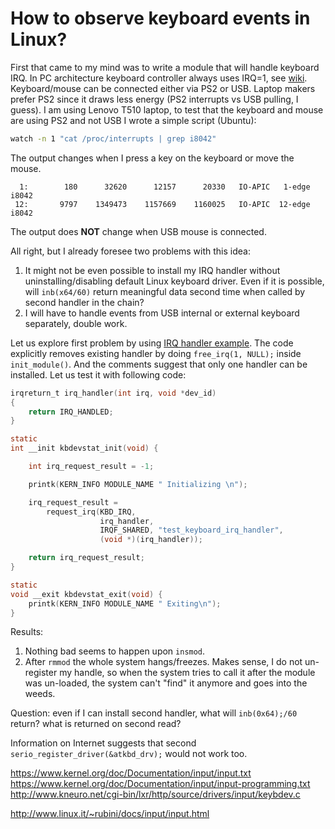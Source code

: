 # How to observe keyboard events in Linux?

First that came to my mind was to write a module that will
handle keyboard IRQ. In PC architecture keyboard controller always
uses IRQ=1, see [wiki](https://en.wikipedia.org/wiki/Interrupt_request_(PC_architecture)).
Keyboard/mouse can be connected either via PS2 or USB.
Laptop makers prefer PS2 since it draws less energy (PS2 interrupts vs USB pulling, I guess).
I am using Lenovo T510 laptop, to test that the keyboard and mouse
are using PS2 and not USB I wrote a simple script (Ubuntu):


```bash
watch -n 1 "cat /proc/interrupts | grep i8042"
```

The output changes when I press a key on the keyboard or move the mouse.

```terminal
  1:        180      32620      12157      20330   IO-APIC   1-edge      i8042
 12:       9797    1349473    1157669    1160025   IO-APIC  12-edge      i8042
```

The output does **NOT** change when USB mouse is connected.

All right, but I already foresee two problems with this idea:

1. It might not be even possible to install my IRQ handler
   without uninstalling/disabling default Linux keyboard driver.
   Even if it is possible, will `inb(x64/60)` return meaningful data second time
   when called by second handler in the chain? 
2. I will have to handle events from USB internal or external keyboard separately,
   double work.

Let us explore first problem by using [IRQ handler example].
The code explicitly removes existing handler by doing `free_irq(1, NULL);` inside `init_module()`.
And the comments suggest that only one handler can be installed.
Let us test it with following code:

```c
irqreturn_t irq_handler(int irq, void *dev_id)
{
    return IRQ_HANDLED;
}

static
int __init kbdevstat_init(void) {

    int irq_request_result = -1;

    printk(KERN_INFO MODULE_NAME " Initializing \n");

    irq_request_result =
        request_irq(KBD_IRQ,
                    irq_handler,
                    IRQF_SHARED, "test_keyboard_irq_handler",
                    (void *)(irq_handler));

    return irq_request_result;
}

static
void __exit kbdevstat_exit(void) {
    printk(KERN_INFO MODULE_NAME " Exiting\n");
}
```

Results:

1. Nothing bad seems to happen upon `insmod`.
2. After `rmmod` the whole system hangs/freezes. Makes sense, I do not
   un-register my handle, so when the system tries to call it
   after the module was un-loaded, the system can't "find" it anymore and
   goes into the weeds.

 
Question: even if I can install second handler, what will `inb(0x64);/60` return? what is returned on second read?

Information on Internet suggests that second `serio_register_driver(&atkbd_drv);` would not work too.

[IRQ handler example]: http://tldp.org/LDP/lkmpg/2.6/html/lkmpg.html#AEN1320
[atkbd]: https://github.com/torvalds/linux/blob/master/drivers/input/keyboard/atkbd.c
[usbkbd]: http://elixir.free-electrons.com/linux/latest/source/drivers/hid/usbhid/usbkbd.c

https://www.kernel.org/doc/Documentation/input/input.txt
https://www.kernel.org/doc/Documentation/input/input-programming.txt
http://www.kneuro.net/cgi-bin/lxr/http/source/drivers/input/keybdev.c

http://www.linux.it/~rubini/docs/input/input.html

